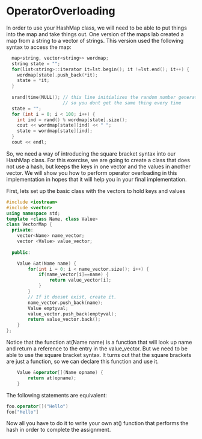 # OperatorOverloading
In order to use your HashMap class, we will need to be able to put things into the map and take things out. One version of the maps lab created a map from a string to a vector of strings.  This version used the following syntax to access the map:
```c++
  map<string, vector<string>> wordmap;
  string state = "";
  for(list<string>::iterator it=lst.begin(); it !=lst.end(); it++) {
    wordmap[state].push_back(*it);
    state = *it;
  }
  
  srand(time(NULL)); // this line initializes the random number generated
                     // so you dont get the same thing every time
  state = "";
  for (int i = 0; i < 100; i++) {
    int ind = rand() % wordmap[state].size();
    cout << wordmap[state][ind] << " ";
    state = wordmap[state][ind];
  }
  cout << endl;
```
So, we need a way of introducing the square bracket syntax into our HashMap class.  For this exercise, we are going to create a class that does not use a hash, but keeps the keys in one vector and the values in another vector.  We will show you how to perform operator overloading in this implementation in hopes that it will help you in your final implementation.

First, lets set up the basic class with the vectors to hold keys and values
```c++
#include <iostream>
#include <vector>
using namespace std;
template <class Name, class Value>
class VectorMap {
  private:
	vector<Name> name_vector;
	vector <Value> value_vector;
	
  public:

	Value &at(Name name) {
		for(int i = 0; i < name_vector.size(); i++) {
			if(name_vector[i]==name) {
				return value_vector[i];
			}
		}
		// If it doesnt exist, create it.
		name_vector.push_back(name);
		Value emptyval;
		value_vector.push_back(emptyval);
		return value_vector.back();
	}
};
```
Notice that the function at(Name name) is a function that will look up name and return a reference to the entry in the value_vector.  But we need to be able to use the square bracket syntax.  It turns out that the square brackets are just a function, so we can declare this function and use it.
```c++
	Value &operator[](Name opname) {
		return at(opname);
	}
```
The following statements are equivalent:
```c++
foo.operator[]("Hello")
foo["Hello"]
```
Now all you have to do it to write your own at() function that performs the hash in order to complete the assignment.
